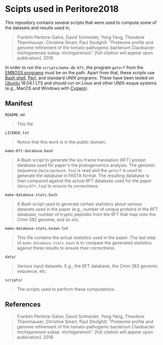 # Scipts used in Peritore2018

This repository contains several scripts that were used to compute some
of the datasets and results used in,

> Franklin Peritore-Galve, David Schneider, Yong Yang, Theodore
> Thannhauser, Christine Smart, Paul Stodghill.
> "Proteome profile and genome refinement of the tomato-pathogenic
> bacterium Clavibacter michiganensis subsp.  michiganensis". [full
> citation will appear upon publication]. 2018.

In order to run the `scripts/make-db-6ft`, the program `getorf` from
the [EMBOSS programs](https://www.ebi.ac.uk/Tools/emboss/) must be on
the path. Apart from that, these scripts use [Bash
shell](https://www.gnu.org/software/bash/),
[Perl](https://www.perl.org/), and standard UNIX programs. These have
been tested on [Ubuntu](https://www.ubuntu.com/) 18.04.1 LTS and
should run on Linux and other UNIX-esque systems (e.g., MacOS and
Windows with [Cygwin](https://www.cygwin.com/)).

## Manifest

`README.md`

> This file

`LICENSE.txt`

> Notice that this work is in the public domain.

`make-6ft-database.bash`

> A Bash script to generate the six-frame translation (6FT) protein
> database used for paper's the protogenomics analysis. The genomic
> sequence (`data/genbank.fna`) is read and the `getorf` is used to
> generate the database in FASTA format. The resulting database is
> then compared against the actual 6FT database used for the paper
> (`data/6ft.faa`) to ensure its correctness.

`make-database-stats.bash`

> A Bash script used to generate certain statistics about various
> datasets used in the paper (e.g., number of unique proteins in the
> 6FT database, number of tryptic peptides from the 6FT that map onto
> the _Cmm_ 382 genome, and so on).

`make-database-stats.known.txt`

> This file contains the actual statistics used in the paper. The last
> step of `make-database-stats.bash` is to compare the generated
> statistics against these results to ensure their correctness.

`data/`

> Various input datasets. E.g., the 6FT database, the _Cmm_ 382
> genomic sequence, etc.

`scripts/`

> The scripts used to perform these computations.

## References

> Franklin Peritore-Galve, David Schneider, Yong Yang, Theodore
> Thannhauser, Christine Smart, Paul Stodghill.  "Proteome profile and
> genome refinement of the tomato-pathogenic bacterium Clavibacter
> michiganensis subsp.  michiganensis". [full citation will appear
> upon publication]. 2018.


<!-- Local variables: -->
<!-- markdown-input-format: "gfm" -->
<!-- markdown-output-extension: "html" -->
<!-- End: -->
